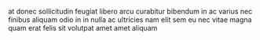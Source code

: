 at donec sollicitudin feugiat libero arcu curabitur bibendum in ac varius nec
finibus aliquam odio in in nulla ac ultricies nam elit sem eu nec vitae magna
quam erat felis sit volutpat amet amet aliquam